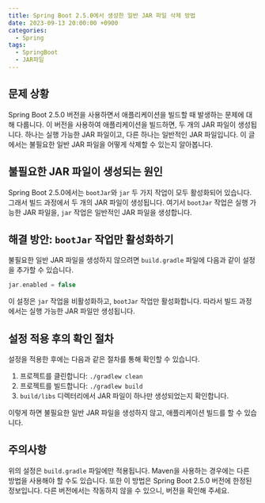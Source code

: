 ```yaml
---
title: Spring Boot 2.5.0에서 생성한 일반 JAR 파일 삭제 방법
date: 2023-09-13 20:00:00 +0900
categories:
  - Spring
tags:
  - SpringBoot
  - JAR파일
---
```

## 문제 상황

Spring Boot 2.5.0 버전을 사용하면서 애플리케이션을 빌드할 때 발생하는 문제에 대해 다룹니다. 이 버전을 사용하여 애플리케이션을 빌드하면, 두 개의 JAR 파일이 생성됩니다. 하나는 실행 가능한 JAR 파일이고, 다른 하나는 일반적인 JAR 파일입니다. 이 글에서는 불필요한 일반 JAR 파일을 어떻게 삭제할 수 있는지 알아봅니다.

## 불필요한 JAR 파일이 생성되는 원인

Spring Boot 2.5.0에서는 `bootJar`와 `jar` 두 가지 작업이 모두 활성화되어 있습니다. 그래서 빌드 과정에서 두 개의 JAR 파일이 생성됩니다. 여기서 `bootJar` 작업은 실행 가능한 JAR 파일을, `jar` 작업은 일반적인 JAR 파일을 생성합니다.

## 해결 방안: `bootJar` 작업만 활성화하기

불필요한 일반 JAR 파일을 생성하지 않으려면 `build.gradle` 파일에 다음과 같이 설정을 추가할 수 있습니다.

```groovy
jar.enabled = false
```

이 설정은 `jar` 작업을 비활성화하고, `bootJar` 작업만 활성화합니다. 따라서 빌드 과정에서는 실행 가능한 JAR 파일만 생성됩니다.

## 설정 적용 후의 확인 절차

설정을 적용한 후에는 다음과 같은 절차를 통해 확인할 수 있습니다.

1. 프로젝트를 클린합니다: `./gradlew clean`
2. 프로젝트를 빌드합니다: `./gradlew build`
3. `build/libs` 디렉터리에서 JAR 파일이 하나만 생성되었는지 확인합니다.

이렇게 하면 불필요한 일반 JAR 파일을 생성하지 않고, 애플리케이션 빌드를 할 수 있습니다.

## 주의사항

위의 설정은 `build.gradle` 파일에만 적용됩니다. Maven을 사용하는 경우에는 다른 방법을 사용해야 할 수도 있습니다. 또한 이 방법은 Spring Boot 2.5.0 버전에 한정된 정보입니다. 다른 버전에서는 작동하지 않을 수 있으니, 버전을 확인해 주세요.